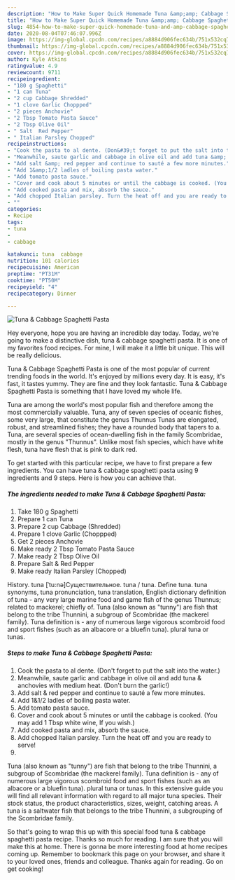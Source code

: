 ```yaml
---
description: "How to Make Super Quick Homemade Tuna &amp;amp; Cabbage Spaghetti Pasta"
title: "How to Make Super Quick Homemade Tuna &amp;amp; Cabbage Spaghetti Pasta"
slug: 4854-how-to-make-super-quick-homemade-tuna-and-amp-cabbage-spaghetti-pasta
date: 2020-08-04T07:46:07.996Z
image: https://img-global.cpcdn.com/recipes/a8884d906fec634b/751x532cq70/tuna-cabbage-spaghetti-pasta-recipe-main-photo.jpg
thumbnail: https://img-global.cpcdn.com/recipes/a8884d906fec634b/751x532cq70/tuna-cabbage-spaghetti-pasta-recipe-main-photo.jpg
cover: https://img-global.cpcdn.com/recipes/a8884d906fec634b/751x532cq70/tuna-cabbage-spaghetti-pasta-recipe-main-photo.jpg
author: Kyle Atkins
ratingvalue: 4.9
reviewcount: 9711
recipeingredient:
- "180 g Spaghetti"
- "1 can Tuna"
- "2 cup Cabbage Shredded"
- "1 clove Garlic Choppped"
- "2 pieces Anchovie"
- "2 Tbsp Tomato Pasta Sauce"
- "2 Tbsp Olive Oil"
- " Salt  Red Pepper"
- " Italian Parsley Chopped"
recipeinstructions:
- "Cook the pasta to al dente. (Don&#39;t forget to put the salt into the water.)"
- "Meanwhile, saute garlic and cabbage in olive oil and add tuna &amp; anchovies with medium heat. (Don&#39;t burn the garlic!)"
- "Add salt &amp; red pepper and continue to sauté a few more minutes."
- "Add 1&amp;1/2 ladles of boiling pasta water."
- "Add tomato pasta sauce."
- "Cover and cook about 5 minutes or until the cabbage is cooked. (You may add 1 Tbsp white wine, If you wish.)"
- "Add cooked pasta and mix, absorb the sauce."
- "Add chopped Italian parsley. Turn the heat off and you are ready to serve!"
- ""
categories:
- Recipe
tags:
- tuna
- 
- cabbage

katakunci: tuna  cabbage 
nutrition: 101 calories
recipecuisine: American
preptime: "PT31M"
cooktime: "PT50M"
recipeyield: "4"
recipecategory: Dinner

---
```



![Tuna &amp; Cabbage Spaghetti Pasta](https://img-global.cpcdn.com/recipes/a8884d906fec634b/751x532cq70/tuna-cabbage-spaghetti-pasta-recipe-main-photo.jpg)

Hey everyone, hope you are having an incredible day today. Today, we're going to make a distinctive dish, tuna &amp; cabbage spaghetti pasta. It is one of my favorites food recipes. For mine, I will make it a little bit unique. This will be really delicious.

Tuna &amp; Cabbage Spaghetti Pasta is one of the most popular of current trending foods in the world. It's enjoyed by millions every day. It is easy, it's fast, it tastes yummy. They are fine and they look fantastic. Tuna &amp; Cabbage Spaghetti Pasta is something that I have loved my whole life.

Tuna are among the world&#39;s most popular fish and therefore among the most commercially valuable. Tuna, any of seven species of oceanic fishes, some very large, that constitute the genus Thunnus Tunas are elongated, robust, and streamlined fishes; they have a rounded body that tapers to a. Tuna, are several species of ocean-dwelling fish in the family Scombridae, mostly in the genus &#34;Thunnus&#34;. Unlike most fish species, which have white flesh, tuna have flesh that is pink to dark red.


To get started with this particular recipe, we have to first prepare a few ingredients. You can have tuna &amp; cabbage spaghetti pasta using 9 ingredients and 9 steps. Here is how you can achieve that.

<!--inarticleads1-->

##### The ingredients needed to make Tuna &amp; Cabbage Spaghetti Pasta:

1. Take 180 g Spaghetti
1. Prepare 1 can Tuna
1. Prepare 2 cup Cabbage (Shredded)
1. Prepare 1 clove Garlic (Choppped)
1. Get 2 pieces Anchovie
1. Make ready 2 Tbsp Tomato Pasta Sauce
1. Make ready 2 Tbsp Olive Oil
1. Prepare  Salt &amp; Red Pepper
1. Make ready  Italian Parsley (Chopped)


History. tuna [ˈtu:nə]Существительное. tuna / tuna. Define tuna. tuna synonyms, tuna pronunciation, tuna translation, English dictionary definition of tuna - any very large marine food and game fish of the genus Thunnus; related to mackerel; chiefly of. Tuna (also known as &#34;tunny&#34;) are fish that belong to the tribe Thunnini, a subgroup of Scombridae (the mackerel family). Tuna definition is - any of numerous large vigorous scombroid food and sport fishes (such as an albacore or a bluefin tuna). plural tuna or tunas. 

<!--inarticleads2-->

##### Steps to make Tuna &amp; Cabbage Spaghetti Pasta:

1. Cook the pasta to al dente. (Don&#39;t forget to put the salt into the water.)
1. Meanwhile, saute garlic and cabbage in olive oil and add tuna &amp; anchovies with medium heat. (Don&#39;t burn the garlic!)
1. Add salt &amp; red pepper and continue to sauté a few more minutes.
1. Add 1&amp;1/2 ladles of boiling pasta water.
1. Add tomato pasta sauce.
1. Cover and cook about 5 minutes or until the cabbage is cooked. (You may add 1 Tbsp white wine, If you wish.)
1. Add cooked pasta and mix, absorb the sauce.
1. Add chopped Italian parsley. Turn the heat off and you are ready to serve!
1. 


Tuna (also known as &#34;tunny&#34;) are fish that belong to the tribe Thunnini, a subgroup of Scombridae (the mackerel family). Tuna definition is - any of numerous large vigorous scombroid food and sport fishes (such as an albacore or a bluefin tuna). plural tuna or tunas. In this extensive guide you will find all relevant information with regard to all major tuna species. Their stock status, the product characteristics, sizes, weight, catching areas. A tuna is a saltwater fish that belongs to the tribe Thunnini, a subgrouping of the Scombridae family. 

So that's going to wrap this up with this special food tuna &amp; cabbage spaghetti pasta recipe. Thanks so much for reading. I am sure that you will make this at home. There is gonna be more interesting food at home recipes coming up. Remember to bookmark this page on your browser, and share it to your loved ones, friends and colleague. Thanks again for reading. Go on get cooking!
